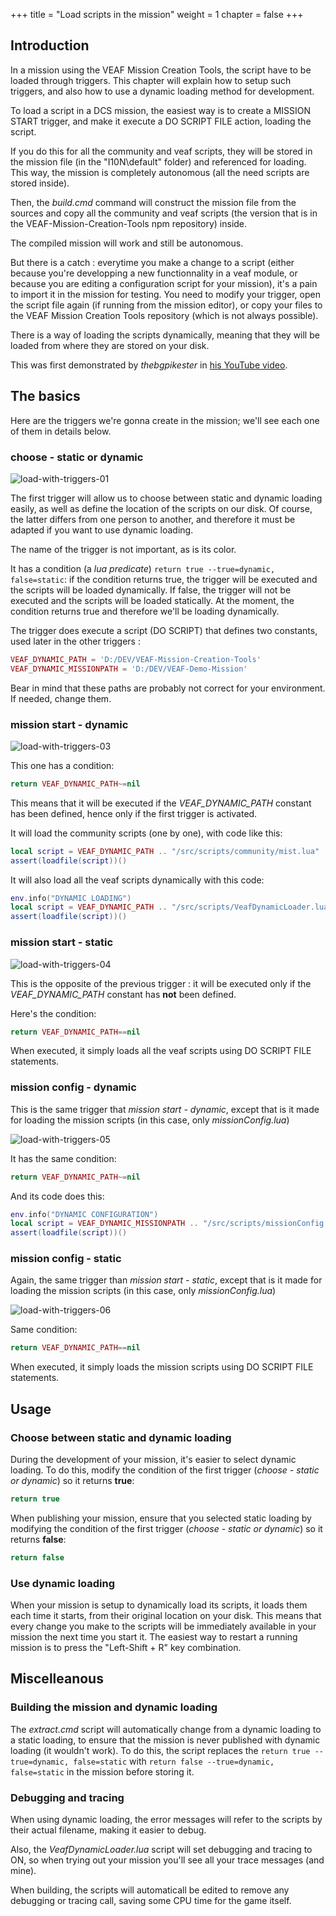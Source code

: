 +++
title = "Load scripts in the mission"
weight = 1
chapter = false
+++

## Introduction

In a mission using the VEAF Mission Creation Tools, the script have to be loaded through triggers.
This chapter will explain how to setup such triggers, and also how to use a dynamic loading method for development.

To load a script in a DCS mission, the easiest way is to create a MISSION START trigger, and make it execute a DO SCRIPT FILE action, loading the script.

If you do this for all the community and veaf scripts, they will be stored in the mission file (in the "I10N\default" folder) and referenced for loading.
This way, the mission is completely autonomous (all the need scripts are stored inside).

Then, the *build.cmd* command will construct the mission file from the sources and copy all the community and veaf scripts (the version that is in the VEAF-Mission-Creation-Tools npm repository) inside.

The compiled mission will work and still be autonomous.

But there is a catch : everytime you make a change to a script (either because you're developping a new functionnality in a veaf module, or because you are editing a configuration script for your mission), it's a pain to import it in the mission for testing. You need to modify your trigger, open the script file again (if running from the mission editor), or copy your files to the VEAF Mission Creation Tools repository (which is not always possible).

There is a way of loading the scripts dynamically, meaning that they will be loaded from where they are stored on your disk.

This was first demonstrated by *thebgpikester* in [his YouTube video](https://www.youtube.com/watch?v=BMKBXjjKiDI).

## The basics

Here are the triggers we're gonna create in the mission; we'll see each one of them in details below.

### choose - static or dynamic

![load-with-triggers-01](/VEAF-Mission-Creation-Tools/images/load-with-triggers-01.png?raw=true "load-with-triggers-01")

The first trigger will allow us to choose between static and dynamic loading easily, as well as define the location of the scripts on our disk. Of course, the latter differs from one person to another, and therefore it must be adapted if you want to use dynamic loading.

The name of the trigger is not important, as is its color.

It has a condition (a *lua predicate*) `return true --true=dynamic, false=static`: if the condition returns true, the trigger will be executed and the scripts will be loaded dynamically. If false, the trigger will not be executed and the scripts will be loaded statically.
At the moment, the condition returns true and therefore we'll be loading dynamically.

The trigger does execute a script (DO SCRIPT) that defines two constants, used later in the other triggers :

```lua
VEAF_DYNAMIC_PATH = 'D:/DEV/VEAF-Mission-Creation-Tools'
VEAF_DYNAMIC_MISSIONPATH = 'D:/DEV/VEAF-Demo-Mission'
```

Bear in mind that these paths are probably not correct for your environment. If needed, change them.

### mission start - dynamic

![load-with-triggers-03](/VEAF-Mission-Creation-Tools/images/load-with-triggers-03.png?raw=true "load-with-triggers-03")

This one has a condition:

```lua
return VEAF_DYNAMIC_PATH~=nil
```

This means that it will be executed if the *VEAF_DYNAMIC_PATH* constant has been defined, hence only if the first trigger is activated.

It will load the community scripts (one by one), with code like this:

```lua
local script = VEAF_DYNAMIC_PATH .. "/src/scripts/community/mist.lua"
assert(loadfile(script))()
```

It will also load all the veaf scripts dynamically with this code:

```lua
env.info("DYNAMIC LOADING")
local script = VEAF_DYNAMIC_PATH .. "/src/scripts/VeafDynamicLoader.lua"
assert(loadfile(script))()
```

### mission start - static

![load-with-triggers-04](/VEAF-Mission-Creation-Tools/images/load-with-triggers-04.png?raw=true "load-with-triggers-04")

This is the opposite of the previous trigger : it will be executed only if the *VEAF_DYNAMIC_PATH* constant has **not** been defined.

Here's the condition:

```lua
return VEAF_DYNAMIC_PATH==nil
```

When executed, it simply loads all the veaf scripts using DO SCRIPT FILE statements.

### mission config - dynamic

This is the same trigger that *mission start - dynamic*, except that is it made for loading the mission scripts (in this case, only *missionConfig.lua*)

![load-with-triggers-05](/VEAF-Mission-Creation-Tools/images/load-with-triggers-05.png?raw=true "load-with-triggers-05")

It has the same condition:

```lua
return VEAF_DYNAMIC_PATH~=nil
```

And its code does this:

```lua
env.info("DYNAMIC CONFIGURATION")
local script = VEAF_DYNAMIC_MISSIONPATH .. "/src/scripts/missionConfig.lua"
assert(loadfile(script))()
```

### mission config - static

Again, the same trigger than *mission start - static*, except that is it made for loading the mission scripts (in this case, only *missionConfig.lua*)

![load-with-triggers-06](/VEAF-Mission-Creation-Tools/images/load-with-triggers-06.png?raw=true "load-with-triggers-06")

Same condition:

```lua
return VEAF_DYNAMIC_PATH==nil
```

When executed, it simply loads the mission scripts using DO SCRIPT FILE statements.

## Usage

### Choose between static and dynamic loading

During the development of your mission, it's easier to select dynamic loading.
To do this, modify the condition of the first trigger (*choose - static or dynamic*) so it returns **true**:

```lua
return true
```

When publishing your mission, ensure that you selected static loading by modifying the condition of the first trigger (*choose - static or dynamic*) so it returns **false**:

```lua
return false
```

### Use dynamic loading

When your mission is setup to dynamically load its scripts, it loads them each time it starts, from their original location on your disk.
This means that every change you make to the scripts will be immediately available in your mission the next time you start it.
The easiest way to restart a running mission is to press the "Left-Shift + R" key combination.

## Miscelleanous

### Building the mission and dynamic loading

The *extract.cmd* script will automatically change from a dynamic loading to a static loading, to ensure that the mission is never published with dynamic loading (it wouldn't work).
To do this, the script replaces the `return true --true=dynamic, false=static` with `return false --true=dynamic, false=static` in the mission before storing it.

### Debugging and tracing

When using dynamic loading, the error messages will refer to the scripts by their actual filename, making it easier to debug.

Also, the *VeafDynamicLoader.lua* script will set debugging and tracing to ON, so when trying out your mission you'll see all your trace messages (and mine).

When building, the scripts will automaticall be edited to remove any debugging or tracing call, saving some CPU time for the game itself.